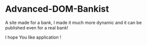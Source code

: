 # Advanced-DOM-Bankist

A site made for a bank, I made it much more dynamic and it can be published even for a real bank!

I hope You like application !
